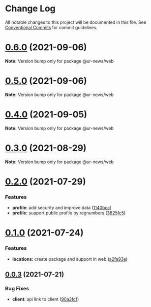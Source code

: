 # Change Log

All notable changes to this project will be documented in this file.
See [Conventional Commits](https://conventionalcommits.org) for commit guidelines.

# [0.6.0](https://github.com/RedJanvier/ur-news/compare/v0.4.0...v0.6.0) (2021-09-06)

**Note:** Version bump only for package @ur-news/web





# [0.5.0](https://github.com/RedJanvier/ur-news/compare/v0.4.0...v0.5.0) (2021-09-06)

**Note:** Version bump only for package @ur-news/web





# [0.4.0](https://github.com/RedJanvier/ur-news/compare/v0.3.1...v0.4.0) (2021-09-05)

**Note:** Version bump only for package @ur-news/web





# [0.3.0](https://github.com/RedJanvier/ur-news/compare/v0.2.0...v0.3.0) (2021-08-29)

**Note:** Version bump only for package @ur-news/web





# [0.2.0](https://github.com/RedJanvier/ur-news/compare/v0.1.0...v0.2.0) (2021-07-29)


### Features

* **profile:** add security and improve data ([1140bcc](https://github.com/RedJanvier/ur-news/commit/1140bccb4ab5174d28be4973e50015f1197888c2))
* **profile:** support public profile by regnumbers ([3825fc5](https://github.com/RedJanvier/ur-news/commit/3825fc587544608663bd1553f787da083877063d))





# [0.1.0](https://github.com/RedJanvier/ur-news/compare/v0.0.3...v0.1.0) (2021-07-24)


### Features

* **locations:** create package and support in web ([a2fa93e](https://github.com/RedJanvier/ur-news/commit/a2fa93ef98930043bed260f91b767bdb404d6791))





## [0.0.3](https://github.com/RedJanvier/ur-news/compare/v0.0.2...v0.0.3) (2021-07-21)


### Bug Fixes

* **client:** api link to client ([90a3fcf](https://github.com/RedJanvier/ur-news/commit/90a3fcf191b7831f83527c0f349bda79ea521bfb))
